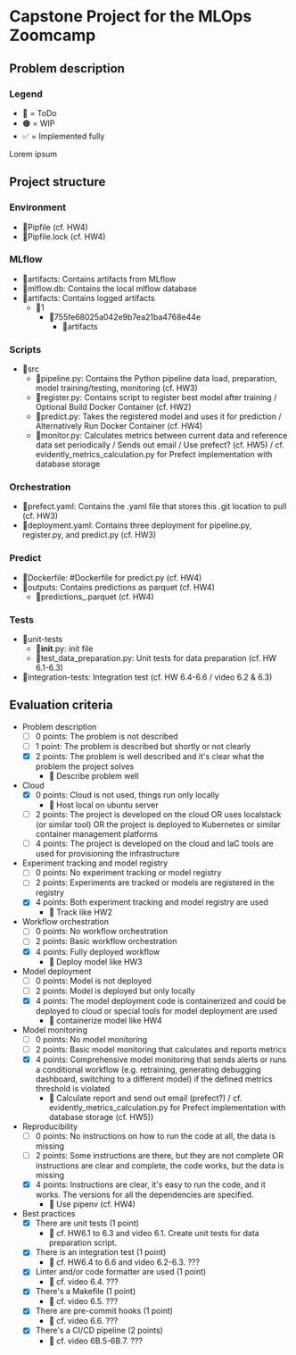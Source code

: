 # Capstone Project for the MLOps Zoomcamp
## Problem description

### Legend
- 🚩 = ToDo
- 🟠 = WIP
- ✅ = Implemented fully

Lorem ipsum

## Project structure

### Environment
- 🚩Pipfile (cf. HW4)
- 🚩Pipfile.lock (cf. HW4)

### MLflow
- 🚩artifacts: Contains artifacts from MLflow
- 🚩mlflow.db: Contains the local mlflow database
- 🚩artifacts: Contains logged artifacts
  - 🚩1
    - 🚩755fe68025a042e9b7ea21ba4768e44e
      - 🚩artifacts

### Scripts
- 🚩src
  - 🚩pipeline.py: Contains the Python pipeline data load, preparation, model training/testing, monitoring (cf. HW3)
  - 🚩register.py: Contains script to register best model after training / Optional Build Docker Container (cf. HW2)
  - 🚩predict.py: Takes the registered model and uses it for prediction / Alternatively Run Docker Container (cf. HW4)
  - 🚩monitor.py: Calculates metrics between current data and reference data set periodically / Sends out email / Use prefect? (cf. HW5) / cf. evidently_metrics_calculation.py for Prefect implementation with database storage

### Orchestration
- 🚩prefect.yaml: Contains the .yaml file that stores this .git location to pull (cf. HW3)
- 🚩deployment.yaml: Contains three deployment for pipeline.py, register.py, and predict.py (cf. HW3)

### Predict
- 🚩Dockerfile: #Dockerfile for predict.py (cf. HW4)
- 🚩outputs: Contains predictions as parquet (cf. HW4)
  - 🚩predictions_<ID>.parquet (cf. HW4)
 
### Tests
- 🚩unit-tests
  - 🚩__init__.py: init file
  - 🚩test_data_preparation.py: Unit tests for data preparation (cf. HW 6.1-6.3)
- 🚩integration-tests: Integration test (cf. HW 6.4-6.6 / video 6.2 & 6.3)

## Evaluation criteria
* Problem description
    * [ ] 0 points: The problem is not described
    * [ ] 1 point: The problem is described but shortly or not clearly 
    * [x] 2 points: The problem is well described and it's clear what the problem the project solves
      * 🚩 Describe problem well
* Cloud
    * [x] 0 points: Cloud is not used, things run only locally
      * 🚩 Host local on ubuntu server
    * [ ] 2 points: The project is developed on the cloud OR uses localstack (or similar tool) OR the project is deployed to Kubernetes or similar container management platforms
    * [ ] 4 points: The project is developed on the cloud and IaC tools are used for provisioning the infrastructure
* Experiment tracking and model registry
    * [ ] 0 points: No experiment tracking or model registry
    * [ ] 2 points: Experiments are tracked or models are registered in the registry
    * [x] 4 points: Both experiment tracking and model registry are used 
      * 🚩 Track like HW2
* Workflow orchestration
    * [ ] 0 points: No workflow orchestration
    * [ ] 2 points: Basic workflow orchestration
    * [x] 4 points:  Fully deployed workflow  
      * 🚩 Deploy model like HW3 
* Model deployment
    * [ ] 0 points: Model is not deployed
    * [ ] 2 points: Model is deployed but only locally
    * [x] 4 points: The model deployment code is containerized and could be deployed to cloud or special tools for model deployment are used 
      * 🚩 containerize model like HW4
* Model monitoring
    * [ ] 0 points: No model monitoring
    * [ ] 2 points: Basic model monitoring that calculates and reports metrics
    * [x] 4 points: Comprehensive model monitoring that sends alerts or runs a conditional workflow (e.g. retraining, generating debugging dashboard, switching to a different model) if the defined metrics threshold is violated 
      * 🚩 Calculate report and send out email (prefect?) / cf. evidently_metrics_calculation.py for Prefect implementation with database storage (cf. HW5)} 
* Reproducibility
    * [ ] 0 points: No instructions on how to run the code at all, the data is missing
    * [ ] 2 points: Some instructions are there, but they are not complete OR instructions are clear and complete, the code works, but the data is missing
    * [x] 4 points: Instructions are clear, it's easy to run the code, and it works. The versions for all the dependencies are specified. 
      * 🚩 Use pipenv (cf. HW4)
* Best practices
    * [x] There are unit tests (1 point) 
      * 🚩 cf. HW6.1 to 6.3 and video 6.1. Create unit tests for data preparation script.
    * [x] There is an integration test (1 point) 
      * 🚩 cf. HW6.4 to 6.6 and video 6.2-6.3. ???
    * [x] Linter and/or code formatter are used (1 point) 
      * 🚩 cf. video 6.4. ???
    * [x] There's a Makefile (1 point) 
      * 🚩 cf. video 6.5. ???
    * [x] There are pre-commit hooks (1 point) 
      * 🚩 cf. video 6.6. ???
    * [x] There's a CI/CD pipeline (2 points) 
      * 🚩 cf. video 6B.5-6B.7. ???

